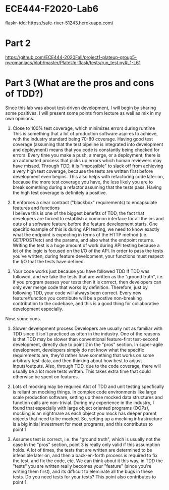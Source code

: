 # ECE444-F2020-Lab6
flaskr-tdd: https://safe-river-51243.herokuapp.com/

# Part 2
https://github.com/ECE444-2020Fall/project1-plateup-group5-pyromaniacs/blob/master/PlateUp-flask/tests/run_test.py#L1-L61

# Part 3 (What are the pros and cons of TDD?)
Since this lab was about test-driven development, I will begin by sharing some positives. I will present some points from lecture as well as mix in my own opinions.<br/>

1. Close to 100% test coverage, which minimizes errors during runtime <br/>
This is something that a lot of production software aspires to achieve, with the industry standard being 70-80 coverage. Having good test coverage (assuming that the test pipeline is integrated into development and deployment) means that you code is constantly being checked for errors. Every time you make a push, a merge, or a deployment, there is an automated process that picks up errors which human reviewers may have missed. Through TDD, it is "impossible" to slack off from achieving a very high test coverage, because the tests are written first before development even begins. This also helps with refactoring code later on, because the more test coverage you have, the less likely you are to break something during a refactor assuming that the tests pass. Having the high test coverage is definitely a positive. 

2. It enforces a clear contract ("blackbox" requirements) to encapsulate features and functions <br/>
I believe this is one of the biggest benefits of TDD, the fact that developers are forced to establish a common interface for all the ins and outs of a software feature before the feature development starts. One specific example of this is during API testing, we need to know exactly what the endpoint is expecting in terms of the HTTP method (i.e. GET/POST/etc) and the params, and also what the endpoint returns. Writing the test is a huge amount of work during API testing because a lot of the logic is focused on the I/O of the API. In order to pass the tests you've written, during feature development, your functions must respect the I/O that the tests have defined.

3. Your code works just because you have followed TDD
If TDD was followed, and we take the tests that are written as the "ground truth", i.e. if you program passes your tests then it is correct, then developers can only ever merge code that works by definition. Therefore, just by following TDD, your code will always been correct. Every new feature/function you contribute will be a postive non-breaking contribution to the codebase, and this is a good thing for collaborative development especially. 

Now, some cons.<br/>

1. Slower development process
Developers are usually not as familiar with TDD since it isn't practiced as often in the industry. One of the reasons is that TDD may be slower than conventional feature-first test-second development, directly due to point 2 in the "pros" section. In super-agile development, developers simply do not know what the specific requirements are, they'd rather have something that works on some arbitrary test-data, and then thinking about how best to adjust inputs/outputs. Also, through TDD, due to the code coverage, there will usually be a lot more tests written. This takes extra time that could otherwise be spent on features.

2. Lots of mocking may be required
Alot of TDD and unit testing specfically is reliant on mocking things. In complex code environments like large scale production software, setting up these mocked data structures and function calls are non-trivial. During my experience in the industry, I found that especially with large object oriented programs (OOPs), mocking is an nightmare as each object you mock has deeper parent objects that need to be mocked. So, setting up a mocking infrastructure is a big initial investment for most programs, and this contributes to point 1. 

3. Assumes test is correct, i.e. the "ground truth", which is usually not the case
In the "pros" section, point 3 is really only valid if this assumption holds. A lot of times, the tests that are written are determined to be infeasible later on, and then a back-en-forth process is required to fix the test, and fix the code, etc. We can think about it this way, in TDD the "tests" you are written really becomes your "feature" (since you're writing them first), and its difficult to eleminate all the bugs in these tests. Do you need tests for your tests? This point also contributes to point 1.
